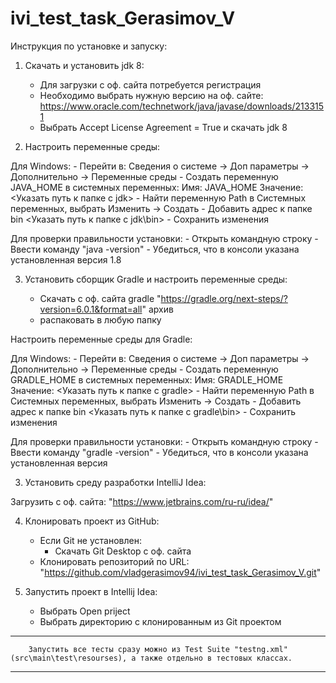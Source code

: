# ivi_test_task_Gerasimov_V

Инструкция по установке и запуску:

1. Скачать и установить jdk 8:

	* Для загрузки с оф. сайта потребуется регистрация
	- Необходимо выбрать нужную версию на оф. сайте: https://www.oracle.com/technetwork/java/javase/downloads/2133151
	- Выбрать Accept License Agreement = True и скачать jdk 8

2. Настроить переменные среды:

Для Windows:
	- Перейти в: Сведения о системе -> Доп параметры -> Дополнительно -> Переменные среды
	- Создать переменную JAVA_HOME в системных переменных:
		Имя: JAVA_HOME 
		Значение: <Указать путь к папке с jdk>
	- Найти переменную Path в Системных переменных, выбрать Изменить -> Создать
	- Добавить адрес к папке bin <Указать путь к папке с jdk\bin>
	- Сохранить изменения

Для проверки правильности установки:
	- Открыть командную строку
	- Ввести команду "java -version"
	- Убедиться, что в консоли указана установленная версия 1.8

3. Установить сборщик Gradle и настроить переменные среды:

	- Скачать с оф. сайта gradle "https://gradle.org/next-steps/?version=6.0.1&format=all" архив
	- распаковать в любую папку


Настроить переменные среды для Gradle:

Для Windows:
	- Перейти в: Сведения о системе -> Доп параметры -> Дополнительно -> Переменные среды
	- Создать переменную GRADLE_HOME в системных переменных:
		Имя: GRADLE_HOME 
		Значение: <Указать путь к папке с gradle>
	- Найти переменную Path в Системных переменных, выбрать Изменить -> Создать 
	- Добавить адрес к папке bin <Указать путь к папке с gradle\bin>
	- Сохранить изменения

Для проверки правильности установки:
	- Открыть командную строку
	- Ввести команду "gradle -version"
	- Убедиться, что в консоли указана установленная версия

3. Установить среду разработки IntelliJ Idea:

Загрузить с оф. сайта: "https://www.jetbrains.com/ru-ru/idea/"

4. Клонировать проект из GitHub:

	- Если Git не установлен:
		- Скачать Git Desktop с оф. сайта
	- Клонировать репозиторий по URL: "https://github.com/vladgerasimov94/ivi_test_task_Gerasimov_V.git"

5. Запустить проект в Intellij Idea:
	- Выбрать Open priject
	- Выбрать директорию с клонированным из Git проектом

----------------------------------------------------------------------------------------------------------------------------------
		Запустить все тесты сразу можно из Test Suite "testng.xml" (src\main\test\resourses), а также отдельно в тестовых классах.
----------------------------------------------------------------------------------------------------------------------------------
